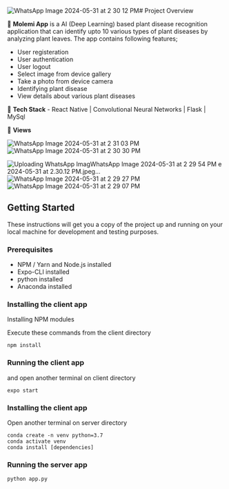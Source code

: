 ![WhatsApp Image 2024-05-31 at 2 30 12 PM](https://github.com/RhyshaKachari/cropdoc/assets/99410471/3e707a01-bd3f-4e61-a5bc-7d2236ca8b19)# Project Overview

🚀 <b>Molemi App</b> is a AI (Deep Learning) based plant disease recognition application that can identify upto 10 various types of plant diseases by analyzing plant leaves. The app contains following features;<br/>
- User registeration<br/>
- User authentication<br/>
- User logout<br/>
- Select image from device gallery<br/>
- Take a photo from device camera<br/>
- Identifying plant disease<br/>
- View details about various plant diseases<br/>

🚀 **Tech Stack** - React Native | Convolutional Neural Networks | Flask | MySql <br/>

🚀 **Views** <br/>
 

![WhatsApp Image 2024-05-31 at 2 31 03 PM](https://github.com/RhyshaKachari/cropdoc/assets/99410471/a7f10791-61dc-4310-968f-69892a2eb7af)
![WhatsApp Image 2024-05-31 at 2 30 30 PM](https://github.com/RhyshaKachari/cropdoc/assets/99410471/7258fcf8-d0c0-495f-adc7-87387bfeace9)

![Uploading WhatsApp Imag![WhatsApp Image 2024-05-31 at 2 29 54 PM](https://github.com/RhyshaKachari/cropdoc/assets/99410471/447c6785-ef8c-4708-832b-5d77b09ea5f4)
e 2024-05-31 at 2.30.12 PM.jpeg…]()
![WhatsApp Image 2024-05-31 at 2 29 27 PM](https://github.com/RhyshaKachari/cropdoc/assets/99410471/4bdbe291-0d89-4c55-8e63-027edcd0691e)
![WhatsApp Image 2024-05-31 at 2 29 07 PM](https://github.com/RhyshaKachari/cropdoc/assets/99410471/00dceef7-ef0e-4b42-885e-1ee2574d3474)


## Getting Started

These instructions will get you a copy of the project up and running on your local machine for development and testing purposes.

### Prerequisites

- NPM / Yarn and Node.js installed
- Expo-CLI installed
- python installed
- Anaconda installed

### Installing the client app

Installing NPM modules

Execute these commands from the client directory

```
npm install
```

### Running the client app

and open another terminal on client directory
```
expo start
```

### Installing the client app
Open another terminal on server directory
```
conda create -n venv python=3.7
conda activate venv
conda install [dependencies]
```
### Running the server app
```
python app.py
```
